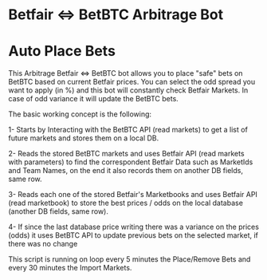 Betfair <=> BetBTC Arbitrage Bot
===
Auto Place Bets
===


This Arbitrage Betfair <=> BetBTC bot allows you to place "safe" bets on BetBTC based on current Betfair prices.
You can select the odd spread you want to apply (in %) and this bot will constantly check Betfair Markets. 
In case of odd variance it will update the BetBTC bets.

The basic working concept is the following:

1- Starts by Interacting with the BetBTC API (read markets) to get a list of future markets and stores them on a local DB.

2- Reads the stored BetBTC markets and uses Betfair API (read markets with parameters) to find the correspondent Betfair Data such as MarketIds and Team Names, on the end it also records them on another DB fields, same row.

3- Reads each one of the stored Betfair's Marketbooks and uses Betfair API (read marketbook) to store the best prices / odds on the local database (another DB fields, same row).

4- If since the last database price writing there was a variance on the prices (odds) it uses BetBTC API to update previous bets on the selected market, if there was no change 

This script is running on loop every 5 minutes the Place/Remove Bets and every 30 minutes the Import Markets.
